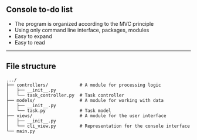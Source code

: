 ## Console to-do list 
- The program is organized according to the MVC principle
- Using only command line interface, packages, modules
- Easy to expand
- Easy to read
---
## File structure
```  
.../
├── controllers/            # A module for processing logic
│   ├── __init__.py
│   └── task_controller.py  # Task controller
├── models/                 # A module for working with data
│   ├── __init__.py
│   └── task.py             # Task model
├── views/                  # A module for the user interface
│   ├── __init__.py
│   └── cli_view.py         # Representation for the console interface
└── main.py

```
